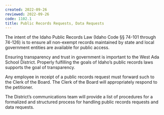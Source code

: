 ```yaml
---
created: 2022-09-26
reviewed: 2022-09-26
code: 1102.1
title: Public Records Requests, Data Requests
---
```


The intent of the Idaho Public Records Law (Idaho Code §§ 74-101 through 74-126) is to ensure all non-exempt records maintained by state and local government entities are available for public access.

Ensuring transparency and trust in government is important to the West Ada School District. Properly fulfilling the goals of Idaho’s public records laws supports the goal of transparency.

Any employee in receipt of a public records request must forward such to the Clerk of the Board. The Clerk of the Board will appropriately respond to the petitioner.

The District’s communications team will provide a list of procedures for a formalized and structured process for handling public records requests and data requests.


